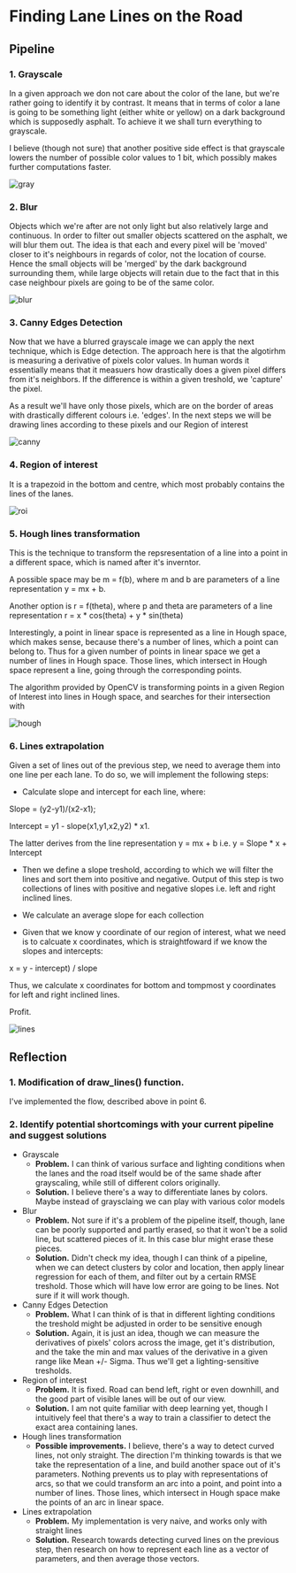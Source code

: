 # **Finding Lane Lines on the Road**


## Pipeline

### 1. Grayscale
In a given approach we don not care about the color of the lane, but we're rather going to identify it by contrast.
It means that in terms of color a lane is going to be something light (either white or yellow) on a dark background which is supposedly asphalt.
To achieve it we shall turn everything to grayscale.

I believe (though not sure) that another positive side effect is that grayscale lowers the number of possible color values to 1 bit, which possibly makes further computations faster.

![gray]( ./test_images_output/1_gray_solidWhiteCurve.jpg "Grayscale")

### 2. Blur
Objects which we're after are not only light but also relatively large and continuous. In order to filter out smaller objects scattered on the asphalt, we will blur them out.
The idea is that each and every pixel will be 'moved' closer to it's neighbours in regards of color, not the location of course.
Hence the small objects will be 'merged' by the dark background surrounding them, while large objects will retain due to the fact that in this case neighbour pixels are going to be of the same color.

![blur]( ./test_images_output/2_blur_solidWhiteCurve.jpg "Blur")


### 3. Canny Edges Detection
Now that we have a blurred grayscale image we can apply the next technique, which is Edge detection.
The approach here is that the algotirhm is measuring a derivative of pixels color values.
In human words it essentially means that it measuers how drastically does a given pixel differs from it's neighbors.
If the difference is within a given treshold, we 'capture' the pixel.

As a result we'll have only those pixels, which are on the border of areas with drastically different colours i.e. 'edges'.
In the next steps we will be drawing lines according to these pixels and our Region of interest

![canny]( ./test_images_output/3_canny_filter_solidWhiteCurve.jpg "Canny")


### 4. Region of interest
It is a trapezoid in the bottom and centre, which most probably contains the lines of the lanes. 

![roi]( ./test_images_output/4_region_solidWhiteCurve.jpg "roi")


### 5. Hough lines transformation
This is the technique to transform the repsresentation of a line into a point in a different space, which is named after it's inverntor.


A possible space may be m = f(b), where m and b are parameters of a line representation y = mx + b.

Another option is r = f(theta), where p and theta are parameters of a line representation r = x * cos(theta) + y * sin(theta)

Interestingly, a point in linear space is represented as a line in Hough space, which makes sense, because there's a number of lines, which a point can belong to.
Thus for a given number of points in linear space we get a number of lines in Hough space. Those lines, which intersect in Hough space represent a line, going through the corresponding points.

The algorithm provided by OpenCV is transforming points in a given Region of Interest into lines in Hough space, and searches for their intersection with  

![hough]( ./test_images_output/5_hough_solidWhiteCurve.jpg "hough")


### 6. Lines extrapolation
Given a set of lines out of the previous step, we need to average them into one line per each lane.
To do so, we will implement the following steps:
- Calculate slope and intercept for each line, where:

Slope = (y2-y1)/(x2-x1);

Intercept = y1 - slope(x1,y1,x2,y2) * x1.

The latter derives from the line representation y = mx + b i.e. y = Slope * x + Intercept

- Then we define a slope treshold, according to which we will filter the lines and sort them into positive and negative.
Output of this step is two collections of lines with positive and negative slopes i.e. left and right inclined lines.

- We calculate an average slope for each collection
- Given that we know y coordinate of our region of interest, what we need is to calcuate x coordinates, which is straightfoward if we know the slopes and intercepts:

x = y - intercept) / slope

Thus, we calculate x coordinates for bottom and tompmost y coordinates for left and right inclined lines.

Profit.

![lines]( ./test_images_output/6_lines_solidWhiteCurve.jpg "lines")


## Reflection

### 1. Modification of  draw_lines() function.

I've implemented the flow, described above in point 6.


### 2. Identify potential shortcomings with your current pipeline and suggest solutions

* Grayscale
  * **Problem.** I can think of various surface and lighting conditions when the lanes and the road itself would be of the same shade after grayscaling, while still of different colors originally.
  * **Solution.** I believe there's a way to differentiate lanes by colors. Maybe instead of graysclaing we can play with various color models
* Blur
  * **Problem.** Not sure if it's a problem of the pipeline itself, though, lane can be poorly supported and partly erased, so that it won't be a solid line, but scattered pieces of it. In this case blur might erase these pieces.
  * **Solution.** Didn't check my idea, though I can think of a pipeline, when we can detect clusters by color and location, then apply linear regression for each of them, and filter out by a certain RMSE treshold. Those which will have low error are going to be lines. Not sure if it will work though.    
* Canny Edges Detection
  * **Problem.** What I can think of is that in different lighting conditions the treshold might be adjusted in order to be sensitive enough
  * **Solution.** Again, it is just an idea, though we can measure the derivatives of pixels' colors across the image, get it's distribution, and the take the min and max values of the derivative in a given range like Mean +/- Sigma. Thus we'll get a lighting-sensitive tresholds.   
* Region of interest
  * **Problem.** It is fixed. Road can bend left, right or even downhill, and the good part of visible lanes will be out of our view.
  * **Solution.** I am not quite familiar with deep learning yet, though I intuitively feel that there's a way to train a classifier to detect the exact area containing lanes.  
* Hough lines transformation
  * **Possible improvements.** I believe, there's a way to detect curved lines, not only straight. The direction I'm thinking towards is that we take the representation of a line, and build another space out of it's parameters. Nothing prevents us to play with representations of arcs, so that we could transform an arc into a point, and point into a number of lines. Those lines, which intersect in Hough space make the points of an arc in linear space.
* Lines extrapolation
  * **Problem.** My implementation is very naive, and works only with straight lines
  * **Solution.** Research towards detecting curved lines on the previous step, then research on how to represent each line as a vector of parameters, and then average those vectors.